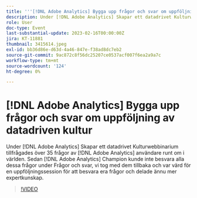 ```yaml
---
title: '''[!DNL Adobe Analytics] Bygga upp frågor och svar om uppföljning av datadriven kultur'
description: Under [!DNL Adobe Analytics] Skapar ett datadrivet Kulturwebbinarium tillfrågades över 35 frågor av [!DNL Adobe Analytics] användare runt om i världen. Sedan [!DNL Adobe Analytics] Champion kunde inte besvara alla dessa frågor under Frågor och svar, vi tog med dem tillbaka och var värd för en uppföljningssession för att besvara era frågor och delade ännu mer expertkunskap.
role: User
doc-type: Event
last-substantial-update: 2023-02-16T00:00:00Z
jira: KT-11881
thumbnail: 3415614.jpeg
exl-id: bb36d86e-d63d-4a46-847e-f38ad8dc7eb2
source-git-commit: 9ac872c8f56dc25207ce0537acf007f6ea2a9a7c
workflow-type: tm+mt
source-wordcount: '124'
ht-degree: 0%

---
```


# [!DNL Adobe Analytics] Bygga upp frågor och svar om uppföljning av datadriven kultur

Under [!DNL Adobe Analytics] Skapar ett datadrivet Kulturwebbinarium tillfrågades över 35 frågor av [!DNL Adobe Analytics] användare runt om i världen. Sedan [!DNL Adobe Analytics] Champion kunde inte besvara alla dessa frågor under Frågor och svar, vi tog med dem tillbaka och var värd för en uppföljningssession för att besvara era frågor och delade ännu mer expertkunskap.

>[!VIDEO](https://video.tv.adobe.com/v/3415614/?quality=12&learn=on)
